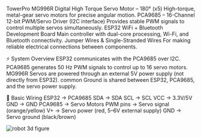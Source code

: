 TowerPro MG996R Digital High Torque Servo Motor – 180° (x5)
High-torque, metal-gear servo motors for precise angular motion.
PCA9685 – 16-Channel 12-bit PWM/Servo Driver (I2C interface)
Provides stable PWM signals to control multiple servos simultaneously.
ESP32 WiFi + Bluetooth Development Board
Main controller with dual-core processing, Wi-Fi, and Bluetooth connectivity.
Jumper Wires & Single-Stranded Wires
For making reliable electrical connections between components.

⚡ System Overview
ESP32 communicates with the PCA9685 over I2C.
PCA9685 generates 50 Hz PWM signals to control up to 16 servo motors.
MG996R Servos are powered through an external 5V power supply (not directly from ESP32).
common Ground is shared between ESP32, PCA9685, and the servo power supply.

🔌 Basic Wiring
ESP32 → PCA9685
SDA → SDA
SCL → SCL
VCC → 3.3V/5V
GND → GND
PCA9685 → Servo Motors
PWM pins → Servo signal (orange/yellow)
V+ → Servo power (red, 5–6V external supply)
GND → Servo ground (black/brown)


![robot 3d figure]()
